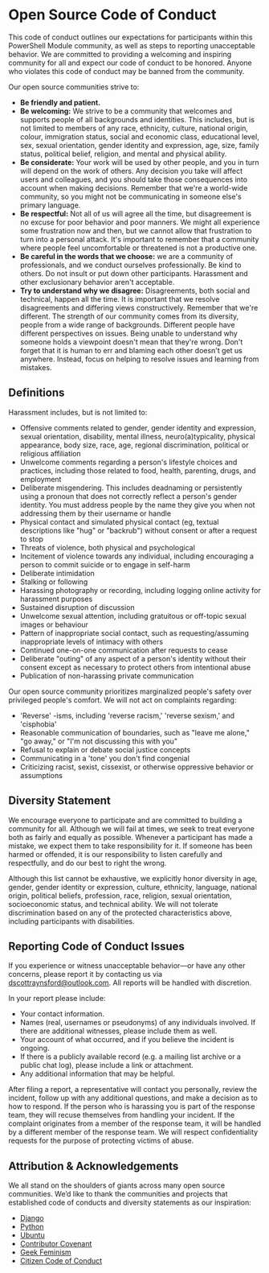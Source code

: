# Open Source Code of Conduct

This code of conduct outlines our expectations for participants within this
PowerShell Module community, as well as steps to reporting unacceptable behavior.
We are committed to providing a welcoming and inspiring community for all and expect
our code of conduct to be honored. Anyone who violates this code of conduct may be
banned from the community.

Our open source communities strive to:

- **Be friendly and patient.**
- **Be welcoming:** We strive to be a community that welcomes and supports people
  of all backgrounds and identities. This includes, but is not limited to members
  of any race, ethnicity, culture, national origin, colour, immigration status,
  social and economic class, educational level, sex, sexual orientation, gender
  identity and expression, age, size, family status, political belief, religion,
  and mental and physical ability.
- **Be considerate:** Your work will be used by other people, and you in turn
  will depend on the work of others. Any decision you take will affect users and
  colleagues, and you should take those consequences into account when making
  decisions. Remember that we're a world-wide community, so you might not be
  communicating in someone else's primary language.
- **Be respectful:** Not all of us will agree all the time, but disagreement is
  no excuse for poor behavior and poor manners. We might all experience some
  frustration now and then, but we cannot allow that frustration to turn into a
  personal attack. It's important to remember that a community where people feel
  uncomfortable or threatened is not a productive one.
- **Be careful in the words that we choose:** we are a community of professionals,
  and we conduct ourselves professionally. Be kind to others. Do not insult or
  put down other participants. Harassment and other exclusionary behavior aren't
  acceptable.
- **Try to understand why we disagree:** Disagreements, both social and technical,
  happen all the time. It is important that we resolve disagreements and differing
  views constructively. Remember that we're different. The strength of our community
  comes from its diversity, people from a wide range of backgrounds. Different people
  have different perspectives on issues. Being unable to understand why someone holds
  a viewpoint doesn't mean that they're wrong. Don't forget that it is human to err
  and blaming each other doesn't get us anywhere. Instead, focus on helping to resolve
  issues and learning from mistakes.

## Definitions

Harassment includes, but is not limited to:

- Offensive comments related to gender, gender identity and expression, sexual
   orientation, disability, mental illness, neuro(a)typicality, physical appearance,
   body size, race, age, regional discrimination, political or religious affiliation
- Unwelcome comments regarding a person's lifestyle choices and practices,
  including those related to food, health, parenting, drugs, and employment
- Deliberate misgendering. This includes deadnaming or persistently using a
  pronoun that does not correctly reflect a person's gender identity. You must
  address people by the name they give you when not addressing them by their username
  or handle
- Physical contact and simulated physical contact (eg, textual descriptions like
  "hug" or "backrub") without consent or after a request to stop
- Threats of violence, both physical and psychological
- Incitement of violence towards any individual, including encouraging a person
  to commit suicide or to engage in self-harm
- Deliberate intimidation
- Stalking or following
- Harassing photography or recording, including logging online activity for
  harassment purposes
- Sustained disruption of discussion
- Unwelcome sexual attention, including gratuitous or off-topic sexual images or
  behaviour
- Pattern of inappropriate social contact, such as requesting/assuming inappropriate
  levels of intimacy with others
- Continued one-on-one communication after requests to cease
- Deliberate "outing" of any aspect of a person's identity without their consent
  except as necessary to protect others from intentional abuse
- Publication of non-harassing private communication

Our open source community prioritizes marginalized people's safety over privileged
people's comfort. We will not act on complaints regarding:

- 'Reverse' -isms, including 'reverse racism,' 'reverse sexism,' and 'cisphobia'
- Reasonable communication of boundaries, such as "leave me alone," "go away," or
  "I'm not discussing this with you"
- Refusal to explain or debate social justice concepts
- Communicating in a 'tone' you don't find congenial
- Criticizing racist, sexist, cissexist, or otherwise oppressive behavior or assumptions

## Diversity Statement

We encourage everyone to participate and are committed to building a community
for all. Although we will fail at times, we seek to treat everyone both as fairly
and equally as possible. Whenever a participant has made a mistake, we expect them
to take responsibility for it. If someone has been harmed or offended, it is our
responsibility to listen carefully and respectfully, and do our best to right the
wrong.

Although this list cannot be exhaustive, we explicitly honor diversity in age,
gender, gender identity or expression, culture, ethnicity, language, national
origin, political beliefs, profession, race, religion, sexual orientation, socioeconomic
status, and technical ability. We will not tolerate discrimination based on any
of the protected characteristics above, including participants with disabilities.

## Reporting Code of Conduct Issues

If you experience or witness unacceptable behavior—or have any other concerns,
please report it by contacting us via [dscottraynsford@outlook.com](mailto:dscottraynsford@outlook.com).
All reports will be handled with discretion.

In your report please include:

- Your contact information.
- Names (real, usernames or pseudonyms) of any individuals involved. If there
  are additional witnesses, please include them as well.
- Your account of what occurred, and if you believe the incident is ongoing.
- If there is a publicly available record (e.g. a mailing list archive or a
  public chat log), please include a link or attachment.
- Any additional information that may be helpful.

After filing a report, a representative will contact you personally, review the
incident, follow up with any additional questions, and make a decision as to how
to respond. If the person who is harassing you is part of the response team, they
will recuse themselves from handling your incident. If the complaint originates
from a member of the response team, it will be handled by a different member of
the response team. We will respect confidentiality requests for the purpose of
protecting victims of abuse.

## Attribution & Acknowledgements

We all stand on the shoulders of giants across many open source communities.
We’d like to thank the communities and projects that established code of conducts
and diversity statements as our inspiration:

- [Django](https://www.djangoproject.com/conduct/reporting/)
- [Python](https://www.python.org/community/diversity/)
- [Ubuntu](http://www.ubuntu.com/about/about-ubuntu/conduct)
- [Contributor Covenant](http://contributor-covenant.org/)
- [Geek Feminism](http://geekfeminism.org/about/code-of-conduct/)
- [Citizen Code of Conduct](http://citizencodeofconduct.org/)

